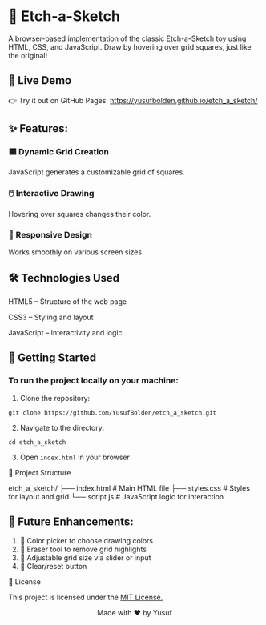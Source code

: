 # 🎨 Etch-a-Sketch

A browser-based implementation of the classic Etch-a-Sketch toy using HTML, CSS, and JavaScript. Draw by hovering over grid squares, just like the original!

## 🔗 Live Demo

👉 Try it out on GitHub Pages: https://yusufbolden.github.io/etch_a_sketch/

## ✨ Features:

### 🟦 Dynamic Grid Creation

JavaScript generates a customizable grid of squares.

### 🖱️ Interactive Drawing

Hovering over squares changes their color.

### 📱 Responsive Design

Works smoothly on various screen sizes.

## 🛠️ Technologies Used

HTML5 – Structure of the web page

CSS3 – Styling and layout

JavaScript – Interactivity and logic

## 🚀 Getting Started

### To run the project locally on your machine:

1. Clone the repository:

```
git clone https://github.com/YusufBolden/etch_a_sketch.git
```

2. Navigate to the directory:

```
cd etch_a_sketch
```

3. Open `index.html` in your browser

📁 Project Structure

etch_a_sketch/
├── index.html # Main HTML file
├── styles.css # Styles for layout and grid
└── script.js # JavaScript logic for interaction

## 🚧 Future Enhancements:

1. 🎨 Color picker to choose drawing colors
2. 🧽 Eraser tool to remove grid highlights
3. 📏 Adjustable grid size via slider or input
4. 🔄 Clear/reset button

📄 License

This project is licensed under the [MIT License.](https://github.com/YusufBolden/etch_a_sketch/blob/main/LICENSE)

<p align="center">Made with ❤️ by Yusuf</p>
